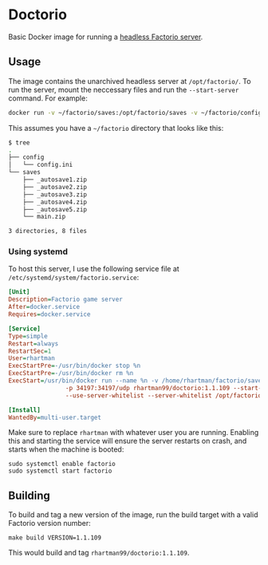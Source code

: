 # Doctorio

Basic Docker image for running a [headless Factorio server](https://wiki.factorio.com/Multiplayer#Dedicated/Headless_server).

## Usage

The image contains the unarchived headless server at `/opt/factorio/`. To run the server, mount the neccessary files and run the `--start-server` command. For example:

```bash
docker run -v ~/factorio/saves:/opt/factorio/saves -v ~/factorio/config:/opt/factorio/config -p 34197:34197/udp rhartman99/doctorio:<VERSION> --start-server /opt/factorio/saves/<SAVE_FILE>.zip
```

This assumes you have a `~/factorio` directory that looks like this:

```bash
$ tree
.
├── config
│   └── config.ini
└── saves
    ├── _autosave1.zip
    ├── _autosave2.zip
    ├── _autosave3.zip
    ├── _autosave4.zip
    ├── _autosave5.zip
    └── main.zip

3 directories, 8 files
```

### Using systemd

To host this server, I use the following service file at `/etc/systemd/system/factorio.service`:

```ini
[Unit]
Description=Factorio game server
After=docker.service
Requires=docker.service

[Service]
Type=simple
Restart=always
RestartSec=1
User=rhartman
ExecStartPre=-/usr/bin/docker stop %n
ExecStartPre=-/usr/bin/docker rm %n
ExecStart=/usr/bin/docker run --name %n -v /home/rhartman/factorio/saves:/opt/factorio/saves -v /home/rhartman/factorio/config:/opt/factorio/config \
                -p 34197:34197/udp rhartman99/doctorio:1.1.109 --start-server /opt/factorio/saves/main.zip \
                --use-server-whitelist --server-whitelist /opt/factorio/config/server-whitelist.json

[Install]
WantedBy=multi-user.target
```

Make sure to replace `rhartman` with whatever user you are running. Enabling this and starting the service will ensure the server restarts on crash, and starts when the machine is booted:

```
sudo systemctl enable factorio
sudo systemctl start factorio
```

## Building

To build and tag a new version of the image, run the build target with a valid Factorio version number:
```
make build VERSION=1.1.109 
```

This would build and tag `rhartman99/doctorio:1.1.109`.

